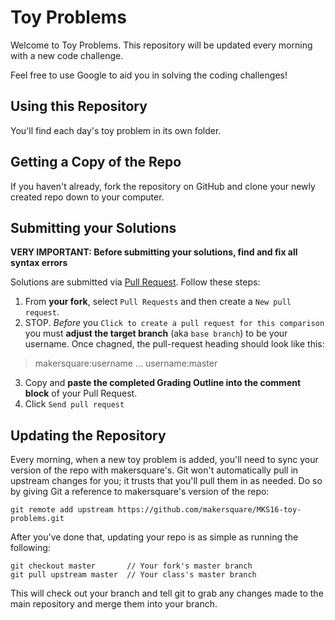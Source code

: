 Toy Problems
============
Welcome to Toy Problems. This repository will be updated every morning with a new
code challenge.

Feel free to use Google to aid you in solving the coding challenges!

Using this Repository
---------------------
You'll find each day's toy problem in its own folder.

Getting a Copy of the Repo
--------------------------
If you haven't already, fork the repository on GitHub and clone your newly created
repo down to your computer. 

Submitting your Solutions
-------------------------
**VERY IMPORTANT: Before submitting your solutions, find and fix all syntax errors**

Solutions are submitted via [Pull Request](https://help.github.com/articles/using-pull-requests). Follow these steps:

1. From **your fork**, select `Pull Requests` and then create a `New pull request`. 
2. STOP. *Before* you `Click to create a pull request for this comparison` you must **adjust the target branch** (aka `base branch`) to be your username. Once chagned, the pull-request heading should look like this:

  > makersquare:username ... username:master

3. Copy and **paste the completed Grading Outline into the comment block** of your Pull Request.
4. Click `Send pull request`

Updating the Repository
-----------------------
Every morning, when a new toy problem is added, you'll need to sync your version of
the repo with makersquare's. Git won't automatically pull in upstream changes for
you; it trusts that you'll pull them in as needed. Do so by giving Git a reference
to makersquare's version of the repo:

    git remote add upstream https://github.com/makersquare/MKS16-toy-problems.git

After you've done that, updating your repo is as simple as running the following:

    git checkout master       // Your fork's master branch
    git pull upstream master  // Your class's master branch

This will check out your branch and tell git to grab any changes made to the main
repository and merge them into your branch.
